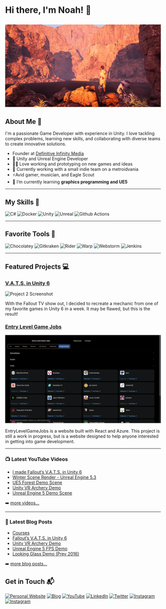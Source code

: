 <!--
Original source code from:
https://github.com/codeSTACKr/codeSTACKr
-->

# Hi there, I'm Noah! 👋

![Banner Image](/img/banner.jpeg)
---
## About Me 🚀

I'm a passionate Game Developer with experience in Unity. I love tackling complex problems, learning new skills, and collaborating with diverse teams to create innovative solutions.

- Founder at [Definitive Infinity Media](https://www.definitiveinfinitymedia.com/)
- 🔭 Unity and Unreal Engine Developer
-  👨‍💻 Love working and prototyping on new games and ideas
-  🤝 Currently working with a small indie team on a metroidvania
- ⚡Avid gamer, musician, and Eagle Scout
- 🌱 I’m currently learning **graphics programming and UE5**
---
## My Skills 🧠

![C#](https://img.shields.io/badge/C%23-239120?style=for-the-badge&logo=csharp&logoColor=white)
![Docker](https://img.shields.io/badge/Docker-2CA5E0?style=for-the-badge&logo=docker&logoColor=white)
![Unity](https://img.shields.io/badge/Unity-100000?style=for-the-badge&logo=unity&logoColor=white)
![Unreal](https://img.shields.io/badge/-Unreal%20Engine-313131?style=for-the-badge&logo=unreal-engine&logoColor=white)
![Github Actions](https://img.shields.io/badge/Github%20Actions-282a2e?style=for-the-badge&logo=githubactions&logoColor=367cfe)

<!-- *Replace the above skill badges with your own skills and expertise. To create more badges, use [checkout this repo](https://github.com/alexandresanlim/Badges4-README.md-Profile).* -->
<!-- https://github.com/alexandresanlim/Badges4-README.md-Profile -->
---

## Favorite Tools 🔧

![Chocolatey](https://img.shields.io/badge/Chocolatey-80B5E3?style=for-the-badge&logo=chocolatey&logoColor=fff)
![Gitkraken](https://img.shields.io/badge/GitKraken-179287?style=for-the-badge&logo=GitKraken&logoColor=white)
![Rider](https://img.shields.io/badge/Rider-000000?style=for-the-badge&logo=Rider&logoColor=white)
![Warp](https://img.shields.io/badge/warp-01A4FF?style=for-the-badge&logo=warp&logoColor=white)
![Webstorm](https://img.shields.io/badge/WebStorm-000000?style=for-the-badge&logo=WebStorm&logoColor=white)
![Jenkins](https://img.shields.io/badge/Jenkins-000000?style=for-the-badge&logo=Jenkins&logoColor=white)

<!-- *Replace the above skill badges with your own skills and expertise. To create more badges, use [checkout this repo](https://github.com/alexandresanlim/Badges4-README.md-Profile).* -->
<!-- https://github.com/alexandresanlim/Badges4-README.md-Profile -->
---

## Featured Projects 💻

### [V.A.T.S. in Unity 6]([https://www.entrylevelgamejobs.com/](https://youtu.be/56GUHTq-dRA?si=i63BLJH3uy4Wt1My))
![Project 2 Screenshot](img/vats.png)

With the Fallout TV show out, I decided to recreate a mechanic from one of my favorite games in Unity 6 in a week. It may be flawed, but this is the result!

### [Entry Level Game Jobs](https://www.entrylevelgamejobs.com/)

![Project 2 Screenshot](img/entrylevelgamejobs.png)

EntryLevelGameJobs is a website built with React and Azure. This project is still a work in progress, but is a website designed to help anyone interested in getting into game development.

---

### 📺 Latest YouTube Videos

<!-- YOUTUBE:START -->
- [I made Fallout’s V.A.T.S. in Unity 6](https://www.youtube.com/watch?v=56GUHTq-dRA)
- [Winter Scene Render - Unreal Engine 5.3](https://www.youtube.com/watch?v=Z8BLYDafEnU)
- [UE5 Forest Demo Scene](https://www.youtube.com/watch?v=FQXXd8dcI4o)
- [Unity VR Archery Demo](https://www.youtube.com/watch?v=CwUKBFd66q4)
- [Unreal Engine 5 Demo Scene](https://www.youtube.com/watch?v=claxD5vELY8)
<!-- YOUTUBE:END -->

➡️ [more videos...](https://www.youtube.com/channel/UClOfKFvs_gMErGtjuN6GfDQ/videos)

---

### 📕 Latest Blog Posts

<!-- BLOG-POST-LIST:START -->
- [Courses](https://noahgday.blogspot.com/2024/05/timeline.html)
- [Fallout’s V.A.T.S. in Unity 6](https://noahgday.blogspot.com/2024/05/fallouts-vats-in-unity-6.html)
- [Unity VR Archery Demo](https://noahgday.blogspot.com/2022/12/unity-vr-archery-demo.html)
- [Unreal Engine 5 FPS Demo](https://noahgday.blogspot.com/2022/04/unreal-engine-5-fps-demo.html)
- [Looking Glass Demo &lpar;Prey 2016&rpar;](https://noahgday.blogspot.com/2021/09/looking-glass-demo-prey-2016.html)
<!-- BLOG-POST-LIST:END -->

➡️ [more blog posts...](https://www.noahgday.com/current-wprl)

## Get in Touch 📬
[![Personal Website](https://img.shields.io/badge/Portfolio-255E63?style=for-the-badge&logo=About.me&logoColor=white)](https://www.noahgday.com)
[![Blog](https://img.shields.io/badge/Blogger-FF5722?style=for-the-badge&logo=blogger&logoColor=white)](https://noahgday.blogspot.com/)
[![YouTube](https://img.shields.io/badge/YouTube-FF0000?style=for-the-badge&logo=youtube&logoColor=white)](https://www.youtube.com/channel/UClOfKFvs_gMErGtjuN6GfDQ)
[![LinkedIn](https://img.shields.io/badge/LinkedIn-0077B5?style=for-the-badge&logo=linkedin&logoColor=white)](https://www.linkedin.com/in/noah-day-65737313b)
[![Twitter](https://img.shields.io/badge/Twitter-1DA1F2?style=for-the-badge&logo=twitter&logoColor=white)](https://www.linkedin.com/in/noah-day-65737313b)
[![Instagram](https://img.shields.io/badge/Instagram-E4405F?style=for-the-badge&logo=instagram&logoColor=white)](https://instagram.com/ndaygamedev)
[![Instagram](https://img.shields.io/badge/Itch.io-FA5C5C?style=for-the-badge&logo=itchdotio&logoColor=white)](https://instagram.com/ndaygamedev)



